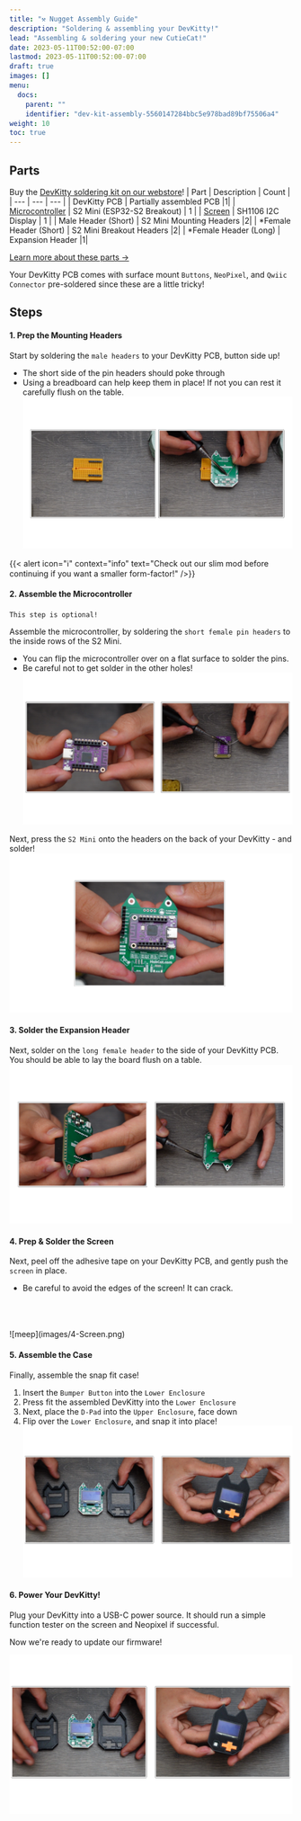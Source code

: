 ```yaml
---
title: "⚒️ Nugget Assembly Guide"
description: "Soldering & assembling your DevKitty!"
lead: "Assembling & soldering your new CutieCat!"
date: 2023-05-11T00:52:00-07:00
lastmod: 2023-05-11T00:52:00-07:00
draft: true
images: []
menu:
  docs:
    parent: ""
    identifier: "dev-kit-assembly-5560147284bbc5e978bad89bf75506a4"
weight: 10
toc: true
---
```


## Parts

Buy the [DevKitty soldering kit on our webstore](https://shop.devkitty.io)! 
| Part | Description | Count |
| --- | --- | --- |
| DevKitty PCB | Partially assembled PCB |1|
| [Microcontroller](https://www.amazon.com/HiLetgo-ESP32-S2FN4R2-ESP32-S2-Type-C-Connect/dp/B0B291LZ99/ref=sr_1_1?crid=3RFAV6TMVXMQB&keywords=s2+mini&qid=1683797716&sprefix=s2+mini%2Caps%2C1335&sr=8-1) | S2 Mini (ESP32-S2 Breakout) | 1 |
| [Screen](https://www.amazon.com/AZDelivery-Pixel-Display-Arduino-Raspberry/dp/B07FYG8MZN/ref=sr_1_1?keywords=SH1106+i2c&qid=1683797747&sr=8-1) | SH1106 I2C Display | 1 |
| Male Header (Short) | S2 Mini Mounting Headers |2|
| *Female Header (Short) | S2 Mini Breakout Headers |2|
| *Female Header (Long) | Expansion Header |1|

[Learn more about these parts →]()

Your DevKitty PCB comes with surface mount `Buttons`, `NeoPixel`, and `Qwiic Connector` pre-soldered since these are a little tricky!

## Steps

#### 1. Prep the Mounting Headers
Start by soldering the `male headers` to your DevKitty PCB, button side up!
- The short side of the pin headers should poke through
- Using a breadboard can help keep them in place! If not you can rest it carefully flush on the table.
![meep](images/1-Prep.png)

{{< alert icon="ℹ️" context="info" text="Check out our slim mod before continuing if you want a smaller form-factor!" />}}

#### 2. Assemble the Microcontroller
`This step is optional!`  

Assemble the microcontroller, by soldering the `short female pin headers` to the inside rows of the S2 Mini.
- You can flip the microcontroller over on a flat surface to solder the pins.  
- Be careful not to get solder in the other holes!
![meep](images/3-Microcontroller.png)

Next, press the `S2 Mini` onto the headers on the back of your DevKitty - and solder!
![meep](images/3-Mount.png)

#### 3. Solder the Expansion Header
Next, solder on the `long female header` to the side of your DevKitty PCB.  You should be able to lay the board flush on a table.
![meep](images/2-Headers.png)

#### 4. Prep & Solder the Screen 
Next, peel off the adhesive tape on your DevKitty PCB, and gently push the `screen` in place.  
- Be careful to avoid the edges of the screen! It can crack.
<br>
<br>
<br>
![meep](images/4-Screen.png)

#### 5. Assemble the Case
Finally, assemble the snap fit case!  

1. Insert the `Bumper Button` into the `Lower Enclosure`
2. Press fit the assembled DevKitty into the `Lower Enclosure`
3. Next, place the `D-Pad` into the `Upper Enclosure`, face down
4. Flip over the `Lower Enclosure`, and snap it into place!
![meep](images/5-Case.png)

#### 6. Power Your DevKitty!
Plug your DevKitty into a USB-C power source.  It should run a simple function tester on the screen and Neopixel if successful.

Now we're ready to update our firmware!

![meep](images/5-Case.png)
